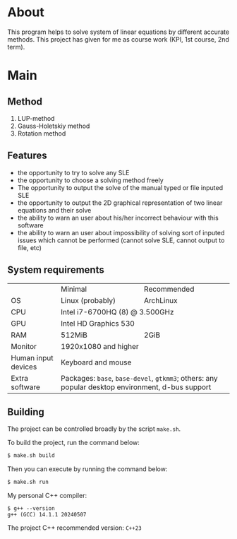 # About

This program helps to solve system of linear equations by different accurate methods. This project has given for me as course work (KPI, 1st course, 2nd term).

# Main

## Method

1. LUP-method
1. Gauss-Holetskiy method
1. Rotation method

## Features

- the opportunity to try to solve any SLE
- the opportunity to choose a solving method freely
- The opportunity to output the solve of the manual typed or file inputed SLE
- the opportunity to output the 2D graphical representation of two linear equations and their solve
- the ability to warn an user about his/her incorrect behaviour with this software
- the ability to warn an user about impossibility of solving sort of inputed issues which cannot be performed (cannot solve SLE, cannot output to file, etc)

## System requirements

<table>
  <th>
    <td>Minimal</td><td>Recommended</td>
  </th>
  <tr>
    <td>OS</td>
    <td>Linux (probably)</td>
    <td>ArchLinux</td>
  </tr>
  <tr>
    <td>CPU</td>
    <td colspan=2>Intel i7-6700HQ (8) @ 3.500GHz</td>
  </tr>
  <tr>
    <td>GPU</td>
    <td colspan=2>Intel HD Graphics 530</td>
  </tr>
  <tr>
    <td>RAM</td>
    <td>512MiB</td>
    <td>2GiB</td>
  </tr>
  <tr>
    <td>Monitor</td>
    <td colspan=2>1920x1080 and higher</td>
  </tr>
  <tr>
    <td>Human input devices</td>
    <td colspan=2>Keyboard and mouse</td>
  </tr>
  <tr>
    <td>Extra software</td>
    <td colspan=2>Packages: <code>base</code>, <code>base-devel</code>, <code>gtkmm3</code>; others: any popular desktop environment, d-bus support</td>
  </tr>
</table>

## Building

The project can be controlled broadly by the script `make.sh`.

To build the project, run the command below:
```sh
$ make.sh build
```

Then you can execute by running the command below:
```sh
$ make.sh run
```

My personal C++ compiler:
```
$ g++ --version
g++ (GCC) 14.1.1 20240507
```

The project C++ recommended version: `C++23`
